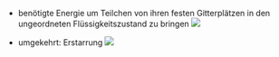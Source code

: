- benötigte Energie um Teilchen von ihren festen Gitterplätzen in den ungeordneten Flüssigkeitszustand zu bringen 
![](Pasted%20image%2020240524135531.png)

- umgekehrt: Erstarrung
![](Pasted%20image%2020240524135601.png)
